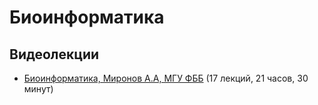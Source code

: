 # Биоинформатика

## Видеолекции

* [Биоинформатика, Миронов А.А, МГУ ФББ](https://teach-in.ru/course/bioinformatics-mironov) (17 лекций, 21 часов, 30 минут)

